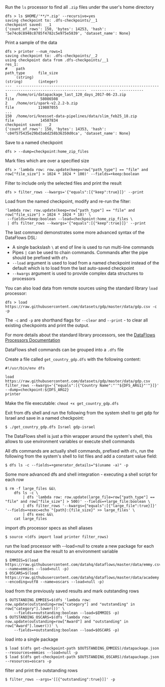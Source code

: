 
Run the `ls` processor to find all `.zip` files under the user's home directory

```
dfs > ls $HOME/'**/*.zip' --recursive=yes
saving checkpoint to: .dfs-checkpoints/__1
checkpoint saved: __1
{'count_of_rows': 150, 'bytes': 14253, 'hash': '5e74c0c8948c8785f4782c5e975e5839', 'dataset_name': None}
```

Print a sample of the data

```
dfs > printer --num_rows=1
saving checkpoint to: .dfs-checkpoints/__2
using checkpoint data from .dfs-checkpoints/__1
res_1:
#    path                                                                                                    path_type      file_size
     (string)                                                                                                (string)       (integer)
---  ------------------------------------------------------------------------------------------------------  -----------  -----------
1    /home/ori/datapackage_last_120_days_2017-06-23.zip                                                      file            58086508
2    /home/ori/spark-v2.2.2-b.zip                                                                            file           119807055
...
150  /home/ori/knesset-data-pipelines/data/slim_feb25_18.zip                                                 file            14507834
checkpoint saved: __2
{'count_of_rows': 150, 'bytes': 14353, 'hash': 'c04f575435e29bd3a6d258b36350d0ca', 'dataset_name': None}
```

Save to a named checkpoint

```
dfs > --dump=checkpoint:home_zip_files
```

Mark files which are over a specified size

```
dfs > 'lambda row: row.update(keep=row["path_type"] == "file" and row["file_size"] > 1024 * 1024 * 100)' --fields=+keep:boolean
```

Filter to include only the selected files and print the result

```
dfs > filter_rows --kwargs='{"equals":[{"keep":true}]}' --print
```

Load from the named checkpoint, modify and re-run the filter:

```
'lambda row: row.update(keep=row["path_type"] == "file" and row["file_size"] > 1024 * 1024 * 10)' \
 --fields=+keep:boolean --load=checkpoint:home_zip_files \
 | dfs filter_rows --kwargs='{"equals":[{"keep":true}]}' --print
```

The last command demonstrates some more advanced syntax of the DataFlows DSL:

* A single backslash `\` at end of line is used to run multi-line commands
* Pipes `|` can be used to chain commands. Commands after the pipe should be prefixed with `dfs`
* `--load` argument is used to load from a named checkpoint instead of the default which is to load from the last auto-saved checkpoint
* `--kwargs` argument is used to provide complex data structures to processors

You can also load data from remote sources using the standard library `load` processor:

```
dfs > load https://raw.githubusercontent.com/datasets/gdp/master/data/gdp.csv -c -p
```

The `-c` and `-p` are shorthand flags for `--clear` and `--print` - to clear all existing checkpoints and print the output.

For more details about the standard library processors, see the [DataFlows Processors Documentation](https://github.com/datahq/dataflows/blob/master/PROCESSORS.md)

DataFlows shell commands can be grouped into a `.dfs` file

Create a file called `get_country_gdp.dfs` with the following content:

```
#!/usr/bin/env dfs

load https://raw.githubusercontent.com/datasets/gdp/master/data/gdp.csv
filter_rows --kwargs='{"equals":[{"Country Name":"'"${DFS_ARG1}"'"}]}'
--dump=checkpoint:${DFS_ARG2}
printer
```

Make the file executable: `chmod +x get_country_gdp.dfs`

Exit from dfs shell and run the following from the system shell to get gdp for Israel and save in a named checkpoint:

```
$ ./get_country_gdp.dfs Israel gdp-israel
```

The DataFlows shell is just a thin wrapper around the system's shell,
this allows to use environment variables or execute shell commands

All dfs commands are actually shell commands, prefixed with `dfs`,
run the following from the system's shell to list files and add a constant value field:

```
$ dfs ls -c --fields=+generator_details="$(uname -a)" -p
```

Some more advanced dfs and shell integration - executing a shell script for each row

```
$ rm -f large_files &&\
    dfs ls -c \
        | dfs 'lambda row: row.update(large_file=row["path_type"] == "file" and row["file_size"] > 500)' --fields=+large_file:boolean \
        | dfs filter_rows '--kwargs={"equals":[{"large_file":true}]}' '--fields=+exec=echo "{path}:{file_size}" >> large_files' \
        | dfs exec &&\
    cat large_files
```

import dfs processor specs as shell aliases

```
$ source <(dfs import load printer filter_rows)
```

run the load processor with --load=null to create a new package for each resource and save the result to an environment variable

```
$ EMMIES=$(load https://raw.githubusercontent.com/datahq/dataflows/master/data/emmy.csv --name=emmies --load=null -p)
$ OSCARS=$(load https://raw.githubusercontent.com/datahq/dataflows/master/data/academy.csv --encoding=utf8 --name=oscars --load=null -p)
```

load from the previously saved results and mark outstanding rows

```
$ OUTSTANDING_EMMIES=$(dfs 'lambda row: row.update(outstanding=row["category"] and "outstanding" in row["category"].lower())' \
    --fields=+outstanding:boolean --load=$EMMIES -p)
$ OUTSTANDING_OSCARS=$(dfs 'lambda row: row.update(outstanding=row["Award"] and "outstanding" in row["Award"].lower())' \
    --fields=+outstanding:boolean --load=$OSCARS -p)
```

load into a single package

```
$ load $(dfs get-checkpoint-path $OUTSTANDING_EMMIES)/datapackage.json --resources=emmies --load=null -p
$ load $(dfs get-checkpoint-path $OUTSTANDING_OSCARS)/datapackage.json --resources=oscars -p
```

filter and print the outstanding rows

```
$ filter_rows --args='[[{"outstanding":true}]]' -p
```
